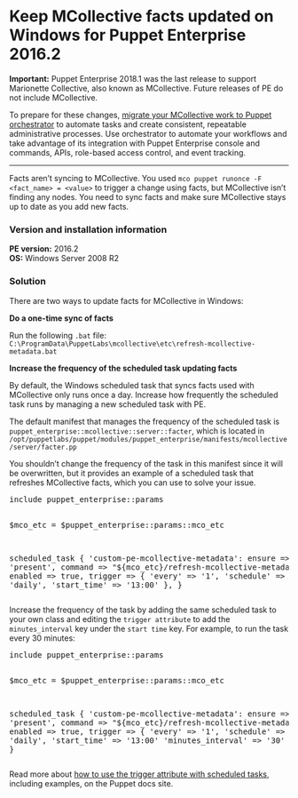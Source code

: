 # Keep MCollective facts updated on Windows for Puppet Enterprise 2016.2
<p><strong>Important:</strong> Puppet Enterprise 2018.1 was the last release to support Marionette Collective, also known as MCollective. Future releases of PE do not include MCollective.</p>
<p>To prepare for these changes, <a title="Migrate MCollective" href="https://github.com/puppetlabs/docs-archive/blob/main/pe/2018.1/migrating_from_mcollective_to_orchestrator.md">migrate your MCollective work to Puppet orchestrator</a> to automate tasks and create consistent, repeatable administrative processes. Use orchestrator to automate your workflows and take advantage of its integration with Puppet Enterprise console and commands, APIs, role-based access control, and event tracking.</p>
<hr>
<p>Facts aren’t syncing to MCollective. You used <code>mco puppet runonce -F &lt;fact_name&gt; = &lt;value&gt;</code> to trigger a change using facts, but MCollective isn’t finding any nodes. You need to sync facts and make sure MCollective stays up to date as you add new facts. </p>
<h3 id="version-and-installation-information">Version and installation information</h3>
<p><strong>PE version:</strong> 2016.2<br><strong>OS:</strong> Windows Server 2008 R2</p>
<h3 id="solution">Solution</h3>
<p>There are two ways to update facts for MCollective in Windows:</p>
<p><strong>Do a one-time sync of facts</strong></p>
<p>Run the following <code>.bat</code> file: <code>C:\ProgramData\PuppetLabs\mcollective\etc\refresh-mcollective-metadata.bat</code></p>
<p><strong>Increase the frequency of the scheduled task updating facts</strong></p>
<p>By default, the Windows scheduled task that syncs facts used with MCollective only runs once a day. Increase how frequently the scheduled task runs by managing a new scheduled task with PE.</p>
<p>The default manifest that manages the frequency of the scheduled task is <code>puppet_enterprise::mcollective::server::facter</code>, which is located in <code>/opt/puppetlabs/puppet/modules/puppet_enterprise/manifests/mcollective/server/facter.pp</code></p>
<p>You shouldn’t change the frequency of the task in this manifest since it will be overwritten, but it provides an example of a scheduled task that refreshes MCollective facts, which you can use to solve your issue.</p>
<pre>include puppet_enterprise::params

$mco_etc = $puppet_enterprise::params::mco_etc

scheduled_task { 'custom-pe-mcollective-metadata':
      ensure  =&gt; 'present',
      command =&gt; "${mco_etc}/refresh-mcollective-metadata.bat",
      enabled =&gt; true,
      trigger =&gt; {
        'every'      =&gt; '1',
        'schedule'   =&gt; 'daily',
        'start_time' =&gt; '13:00'
      },
    }</pre>
<p>Increase the frequency of the task by adding the same scheduled task to your own class and editing the <code>trigger attribute</code> to add the <code>minutes_interval</code> key under the <code>start time</code> key. For example, to run the task every 30 minutes:</p>
<pre>include puppet_enterprise::params

$mco_etc = $puppet_enterprise::params::mco_etc

scheduled_task { 'custom-pe-mcollective-metadata':
      ensure  =&gt; 'present',
      command =&gt; "${mco_etc}/refresh-mcollective-metadata.bat",
      enabled =&gt; true,
      trigger =&gt; {
        'every'      =&gt; '1',
        'schedule'   =&gt; 'daily',
        'start_time' =&gt; '13:00'
        'minutes_interval' =&gt; '30'
      },
    }</pre>
<p>Read more about <a href="https://github.com/puppetlabs/docs-archive/blob/main/puppet/4.5/type.md#scheduled_task-attribute-trigger">how to use the trigger attribute with scheduled tasks</a>, including examples, on the Puppet docs site.</p>
